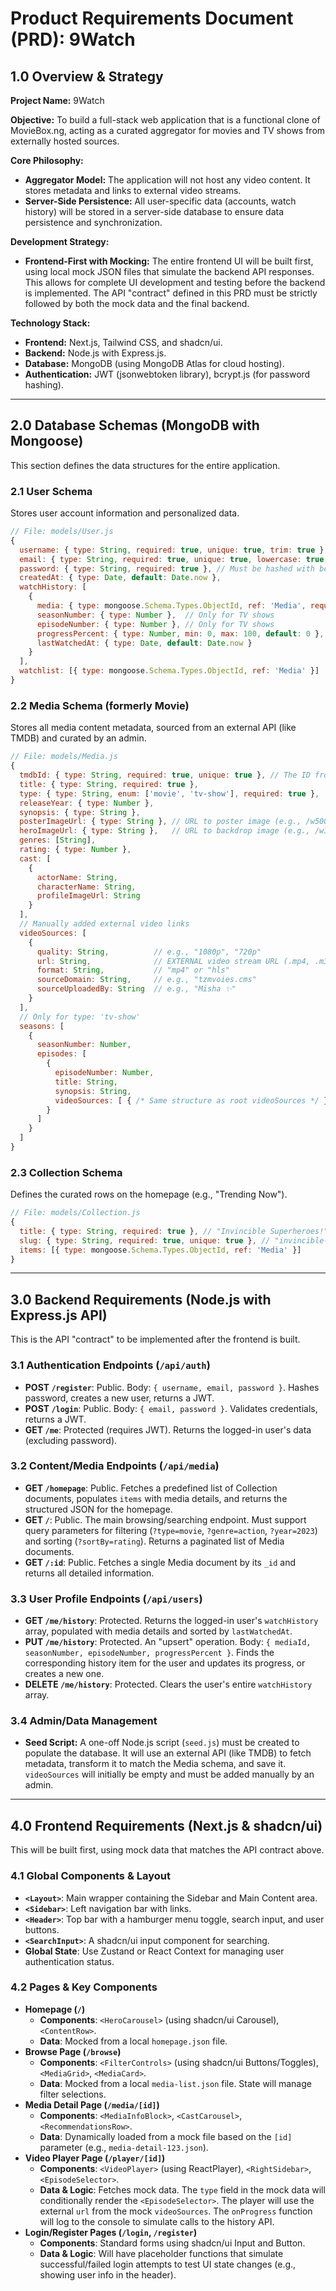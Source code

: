 # Product Requirements Document (PRD): 9Watch

## 1.0 Overview & Strategy

**Project Name:** 9Watch

**Objective:** To build a full-stack web application that is a functional clone of MovieBox.ng, acting as a curated aggregator for movies and TV shows from externally hosted sources.

**Core Philosophy:**
- **Aggregator Model:** The application will not host any video content. It stores metadata and links to external video streams.
- **Server-Side Persistence:** All user-specific data (accounts, watch history) will be stored in a server-side database to ensure data persistence and synchronization.

**Development Strategy:**
- **Frontend-First with Mocking:** The entire frontend UI will be built first, using local mock JSON files that simulate the backend API responses. This allows for complete UI development and testing before the backend is implemented. The API "contract" defined in this PRD must be strictly followed by both the mock data and the final backend.

**Technology Stack:**
- **Frontend:** Next.js, Tailwind CSS, and shadcn/ui.
- **Backend:** Node.js with Express.js.
- **Database:** MongoDB (using MongoDB Atlas for cloud hosting).
- **Authentication:** JWT (jsonwebtoken library), bcrypt.js (for password hashing).

---

## 2.0 Database Schemas (MongoDB with Mongoose)

This section defines the data structures for the entire application.

### 2.1 User Schema
Stores user account information and personalized data.

```javascript
// File: models/User.js
{
  username: { type: String, required: true, unique: true, trim: true },
  email: { type: String, required: true, unique: true, lowercase: true, trim: true },
  password: { type: String, required: true }, // Must be hashed with bcrypt
  createdAt: { type: Date, default: Date.now },
  watchHistory: [
    {
      media: { type: mongoose.Schema.Types.ObjectId, ref: 'Media', required: true },
      seasonNumber: { type: Number },  // Only for TV shows
      episodeNumber: { type: Number }, // Only for TV shows
      progressPercent: { type: Number, min: 0, max: 100, default: 0 },
      lastWatchedAt: { type: Date, default: Date.now }
    }
  ],
  watchlist: [{ type: mongoose.Schema.Types.ObjectId, ref: 'Media' }]
}
```

### 2.2 Media Schema (formerly Movie)
Stores all media content metadata, sourced from an external API (like TMDB) and curated by an admin.

```javascript
// File: models/Media.js
{
  tmdbId: { type: String, required: true, unique: true }, // The ID from The Movie Database
  title: { type: String, required: true },
  type: { type: String, enum: ['movie', 'tv-show'], required: true },
  releaseYear: { type: Number },
  synopsis: { type: String },
  posterImageUrl: { type: String }, // URL to poster image (e.g., /w500/path.jpg)
  heroImageUrl: { type: String },   // URL to backdrop image (e.g., /w1280/path.jpg)
  genres: [String],
  rating: { type: Number },
  cast: [
    {
      actorName: String,
      characterName: String,
      profileImageUrl: String
    }
  ],
  // Manually added external video links
  videoSources: [
    {
      quality: String,          // e.g., "1080p", "720p"
      url: String,              // EXTERNAL video stream URL (.mp4, .m3u8)
      format: String,           // "mp4" or "hls"
      sourceDomain: String,     // e.g., "tzmvoies.cms"
      sourceUploadedBy: String  // e.g., "Misha ✨"
    }
  ],
  // Only for type: 'tv-show'
  seasons: [
    {
      seasonNumber: Number,
      episodes: [
        {
          episodeNumber: Number,
          title: String,
          synopsis: String,
          videoSources: [ { /* Same structure as root videoSources */ } ]
        }
      ]
    }
  ]
}
```

### 2.3 Collection Schema
Defines the curated rows on the homepage (e.g., "Trending Now").

```javascript
// File: models/Collection.js
{
  title: { type: String, required: true }, // "Invincible Superheroes!"
  slug: { type: String, required: true, unique: true }, // "invincible-superheroes"
  items: [{ type: mongoose.Schema.Types.ObjectId, ref: 'Media' }]
}
```

---

## 3.0 Backend Requirements (Node.js with Express.js API)

This is the API "contract" to be implemented after the frontend is built.

### 3.1 Authentication Endpoints (`/api/auth`)
- **POST `/register`**: Public. Body: `{ username, email, password }`. Hashes password, creates a new user, returns a JWT.
- **POST `/login`**: Public. Body: `{ email, password }`. Validates credentials, returns a JWT.
- **GET `/me`**: Protected (requires JWT). Returns the logged-in user's data (excluding password).

### 3.2 Content/Media Endpoints (`/api/media`)
- **GET `/homepage`**: Public. Fetches a predefined list of Collection documents, populates `items` with media details, and returns the structured JSON for the homepage.
- **GET `/`**: Public. The main browsing/searching endpoint. Must support query parameters for filtering (`?type=movie`, `?genre=action`, `?year=2023`) and sorting (`?sortBy=rating`). Returns a paginated list of Media documents.
- **GET `/:id`**: Public. Fetches a single Media document by its `_id` and returns all detailed information.

### 3.3 User Profile Endpoints (`/api/users`)
- **GET `/me/history`**: Protected. Returns the logged-in user's `watchHistory` array, populated with media details and sorted by `lastWatchedAt`.
- **PUT `/me/history`**: Protected. An "upsert" operation. Body: `{ mediaId, seasonNumber, episodeNumber, progressPercent }`. Finds the corresponding history item for the user and updates its progress, or creates a new one.
- **DELETE `/me/history`**: Protected. Clears the user's entire `watchHistory` array.

### 3.4 Admin/Data Management
- **Seed Script:** A one-off Node.js script (`seed.js`) must be created to populate the database. It will use an external API (like TMDB) to fetch metadata, transform it to match the Media schema, and save it. `videoSources` will initially be empty and must be added manually by an admin.

---

## 4.0 Frontend Requirements (Next.js & shadcn/ui)

This will be built first, using mock data that matches the API contract above.

### 4.1 Global Components & Layout
- **`<Layout>`**: Main wrapper containing the Sidebar and Main Content area.
- **`<Sidebar>`**: Left navigation bar with links.
- **`<Header>`**: Top bar with a hamburger menu toggle, search input, and user buttons.
- **`<SearchInput>`**: A shadcn/ui input component for searching.
- **Global State**: Use Zustand or React Context for managing user authentication status.

### 4.2 Pages & Key Components
- **Homepage (`/`)**
  - **Components**: `<HeroCarousel>` (using shadcn/ui Carousel), `<ContentRow>`.
  - **Data**: Mocked from a local `homepage.json` file.
- **Browse Page (`/browse`)**
  - **Components**: `<FilterControls>` (using shadcn/ui Buttons/Toggles), `<MediaGrid>`, `<MediaCard>`.
  - **Data**: Mocked from a local `media-list.json` file. State will manage filter selections.
- **Media Detail Page (`/media/[id]`)**
  - **Components**: `<MediaInfoBlock>`, `<CastCarousel>`, `<RecommendationsRow>`.
  - **Data**: Dynamically loaded from a mock file based on the `[id]` parameter (e.g., `media-detail-123.json`).
- **Video Player Page (`/player/[id]`)**
  - **Components**: `<VideoPlayer>` (using ReactPlayer), `<RightSidebar>`, `<EpisodeSelector>`.
  - **Data & Logic**: Fetches mock data. The `type` field in the mock data will conditionally render the `<EpisodeSelector>`. The player will use the external `url` from the mock `videoSources`. The `onProgress` function will log to the console to simulate calls to the history API.
- **Login/Register Pages (`/login`, `/register`)**
  - **Components**: Standard forms using shadcn/ui Input and Button.
  - **Data & Logic**: Will have placeholder functions that simulate successful/failed login attempts to test UI state changes (e.g., showing user info in the header).

